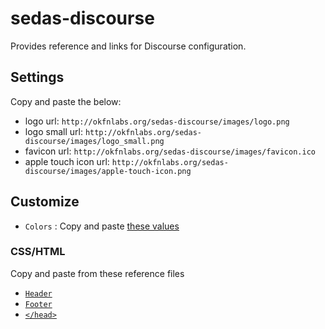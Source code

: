 # sedas-discourse

Provides reference and links for Discourse configuration.

## Settings
Copy and paste the below:

 - logo url: `http://okfnlabs.org/sedas-discourse/images/logo.png`
 - logo small url: `http://okfnlabs.org/sedas-discourse/images/logo_small.png`
 - favicon url: `http://okfnlabs.org/sedas-discourse/images/favicon.ico`
 - apple touch icon url: `http://okfnlabs.org/sedas-discourse/images/apple-touch-icon.png`

## Customize

 - `Colors` : Copy and paste [these values](https://github.com/okfn/sedas-discourse/blob/gh-pages/sass/_colours.scss)

### CSS/HTML
Copy and paste from these reference files

 - [`Header`](https://github.com/okfn/sedas-discourse/blob/gh-pages/html/header.html)
 - [`Footer`](https://github.com/okfn/sedas-discourse/blob/gh-pages/html/footer.html)
 - [`</head>`](https://github.com/okfn/sedas-discourse/blob/gh-pages/html/head.html)
